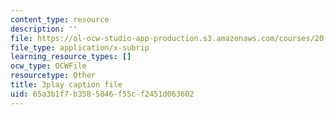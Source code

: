 ```yaml
---
content_type: resource
description: ''
file: https://ol-ocw-studio-app-production.s3.amazonaws.com/courses/20-219-becoming-the-next-bill-nye-writing-and-hosting-the-educational-show-january-iap-2015/65a3b1f7b3585846f55cf2451d063602_5eF2qCWtifM.srt
file_type: application/x-subrip
learning_resource_types: []
ocw_type: OCWFile
resourcetype: Other
title: 3play caption file
uid: 65a3b1f7-b358-5846-f55c-f2451d063602
---
```

